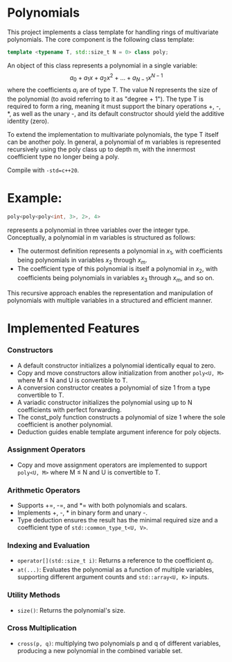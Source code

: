 # Polynomials

This project implements a class template for handling rings of multivariate polynomials. The core component is the following class template:
```cpp
template <typename T, std::size_t N = 0> class poly;
```
An object of this class represents a polynomial in a single variable:
$$a_0 + a_1 x + a_2 x^2 + … + a_{N-1} x^{N-1}$$
where the coefficients $a_i$ are of type T. The value N represents the size of the polynomial (to avoid referring to it as "degree + 1"). The type T is required to form a ring, meaning it must support the binary operations +, -, *, as well as the unary -, and its default constructor should yield the additive identity (zero).

To extend the implementation to multivariate polynomials, the type T itself can be another poly. In general, a polynomial of m variables is represented recursively using the poly class up to depth m, with the innermost coefficient type no longer being a poly.

Compile with `-std=c++20`.

# Example:
```cpp
poly<poly<poly<int, 3>, 2>, 4>
```
represents a polynomial in three variables over the integer type. Conceptually, a polynomial in m variables is structured as follows:
- The outermost definition represents a polynomial in $x_1$, with coefficients being polynomials in variables $x_2$ through $x_m$.
- The coefficient type of this polynomial is itself a polynomial in $x_2$, with coefficients being polynomials in variables $x_3$ through $x_m$, and so on.

This recursive approach enables the representation and manipulation of polynomials with multiple variables in a structured and efficient manner.

# Implemented Features
### Constructors
- A default constructor initializes a polynomial identically equal to zero.
- Copy and move constructors allow initialization from another `poly<U, M>` where M ≤ N and U is convertible to T.
- A conversion constructor creates a polynomial of size 1 from a type convertible to T.
- A variadic constructor initializes the polynomial using up to N coefficients with perfect forwarding.
- The const_poly function constructs a polynomial of size 1 where the sole coefficient is another polynomial.
- Deduction guides enable template argument inference for poly objects.
### Assignment Operators
- Copy and move assignment operators are implemented to support `poly<U, M>` where M ≤ N and U is convertible to T.
### Arithmetic Operators
- Supports +=, -=, and *= with both polynomials and scalars.
- Implements +, -, * in binary form and unary -.
- Type deduction ensures the result has the minimal required size and a coefficient type of `std::common_type_t<U, V>`.
### Indexing and Evaluation
- `operator[](std::size_t i)`: Returns a reference to the coefficient $a_i$.
- `at(...)`: Evaluates the polynomial as a function of multiple variables, supporting different argument counts and `std::array<U, K>` inputs.
### Utility Methods
- `size()`: Returns the polynomial's size.
### Cross Multiplication
- `cross(p, q)`: multiplying two polynomials p and q of different variables, producing a new polynomial in the combined variable set.
